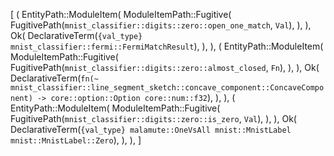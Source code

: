 [
    (
        EntityPath::ModuleItem(
            ModuleItemPath::Fugitive(
                FugitivePath(`mnist_classifier::digits::zero::open_one_match`, `Val`),
            ),
        ),
        Ok(
            DeclarativeTerm(`{val_type} mnist_classifier::fermi::FermiMatchResult`),
        ),
    ),
    (
        EntityPath::ModuleItem(
            ModuleItemPath::Fugitive(
                FugitivePath(`mnist_classifier::digits::zero::almost_closed`, `Fn`),
            ),
        ),
        Ok(
            DeclarativeTerm(`fn(~ mnist_classifier::line_segment_sketch::concave_component::ConcaveComponent) -> core::option::Option core::num::f32`),
        ),
    ),
    (
        EntityPath::ModuleItem(
            ModuleItemPath::Fugitive(
                FugitivePath(`mnist_classifier::digits::zero::is_zero`, `Val`),
            ),
        ),
        Ok(
            DeclarativeTerm(`{val_type} malamute::OneVsAll mnist::MnistLabel mnist::MnistLabel::Zero`),
        ),
    ),
]
